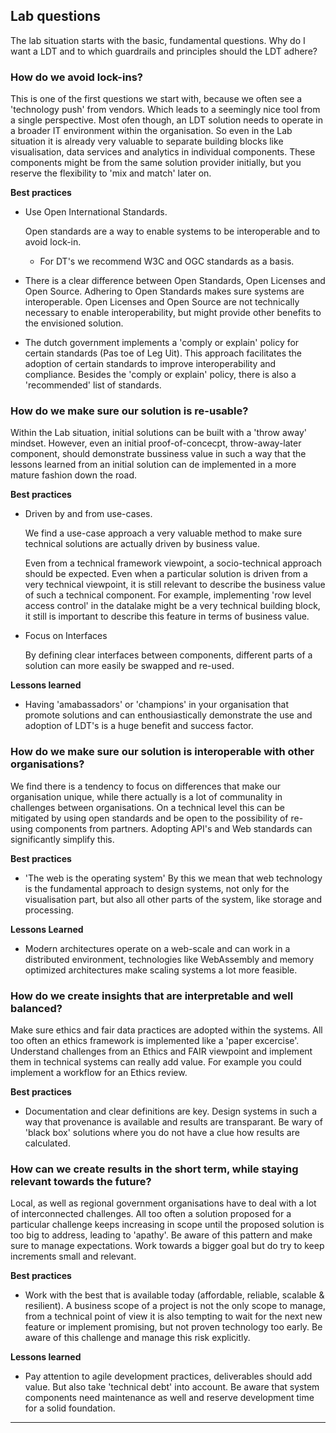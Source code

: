 ## Lab questions

The lab situation starts with the basic, fundamental questions. Why do I want a LDT and to which guardrails and principles should the LDT adhere?


### How do we avoid lock-ins?

This is one of the first questions we start with, because we often see a 'technology push' from vendors. Which leads to a seemingly nice tool from a single perspective. Most ofen though, an LDT solution needs to operate in a broader IT environment within the organisation. So even in the Lab situation it is already very valuable to separate building blocks like visualisation, data services and analytics in individual components. These components might be from the same solution provider initially, but you reserve the flexibility to 'mix and match' later on.

__Best practices__

- Use Open International Standards.

    Open standards are a way to enable systems to be interoperable and to avoid lock-in.

    - For DT's we recommend W3C and OGC standards as a basis. 

- There is a clear difference between Open Standards, Open Licenses and Open Source. Adhering to Open Standards makes sure systems are interoperable. Open Licenses and Open Source are not technically necessary to enable interoperability, but might provide other benefits to the envisioned solution.

- The dutch government implements a 'comply or explain' policy for certain standards (Pas toe of Leg Uit). This approach facilitates the adoption of certain standards to improve interoperability and compliance. Besides the 'comply or explain' policy, there is also a 'recommended' list of standards.

### How do we make sure our solution is re-usable?

Within the Lab situation, initial solutions can be built with a 'throw away' mindset. However, even an initial proof-of-concecpt, throw-away-later component, should demonstrate bussiness value in such a way that the lessons learned from an initial solution can de implemented in a more mature fashion down the road.

__Best practices__

- Driven by and from use-cases.

    We find a use-case approach a very valuable method to make sure technical solutions are actually driven by business value.

    Even from a technical framework viewpoint, a socio-technical approach should be expected. Even when a particular solution is driven from a very technical viewpoint, it is still relevant to describe the business value of such a technical component. For example, implementing 'row level access control' in the datalake might be a very technical building block, it still is important to describe this feature in terms of business value.

- Focus on Interfaces

    By defining clear interfaces between components, different parts of a solution can more easily be swapped and re-used.

__Lessons learned__

- Having 'amabassadors' or 'champions' in your organisation that promote solutions and can enthousiastically demonstrate the use and adoption of LDT's is a huge benefit and success factor.


### How do we make sure our solution is interoperable with other organisations?

We find there is a tendency to focus on differences that make our organisation unique, while there actually is a lot of communality in challenges between organisations. On a technical level this can be mitigated by using open standards and be open to the possibility of re-using components from partners. Adopting API's and Web standards can significantly simplify this.

__Best practices__

- 'The web is the operating system' 
By this we mean that web technology is the fundamental approach to design systems, not only for the visualisation part, but also all other parts of the system, like storage and processing.

__Lessons Learned__

- Modern architectures operate on a web-scale and can work in a distributed environment, technologies like WebAssembly and memory optimized architectures make scaling systems a lot more feasible. 


### How do we create insights that are interpretable and well balanced?

Make sure ethics and fair data practices are adopted within the systems. All too often an ethics framework is implemented like a 'paper excercise'. Understand challenges from an Ethics and FAIR viewpoint and implement them in technical systems can really add value. For example you could implement a workflow for an Ethics review.

__Best practices__

- Documentation and clear definitions are key. Design systems in such a way that provenance is available and results are transparant. Be wary of 'black box' solutions where you do not have a clue how results are calculated.

### How can we create results in the short term, while staying relevant towards the future?

Local, as well as regional government organisations have to deal with a lot of interconnected challenges. All too often a solution proposed for a particular challenge keeps increasing in scope until the proposed solution is too big to address, leading to 'apathy'. Be aware of this pattern and make sure to manage expectations. Work towards a bigger goal but do try to keep increments small and relevant.

__Best practices__

- Work with the best that is available today (affordable, reliable, scalable & resilient).
    A business scope of a project is not the only scope to manage, from a technical point of view it is also tempting to wait for the next new feature or implement promising, but not proven technology too early. Be aware of this challenge and manage this risk explicitly.

__Lessons learned__

- Pay attention to agile development practices, deliverables should add value. But also take 'technical debt' into account. Be aware that system components need maintenance as well and reserve development time for a solid foundation.

---
